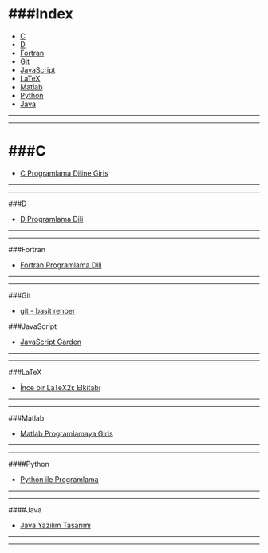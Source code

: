 ###Index
====
* [C](#c)
* [D](#d)
* [Fortran](#fortran)
* [Git](#git)
* [JavaScript](#javascript)
* [LaTeX](#latex)
* [Matlab](#matlab)
* [Python](#python)
* [Java](#java)

----
----

###C 
====
* [C Programlama Diline Giris](http://www1.gantep.edu.tr/~bingul/c/index.php)

----
----

###D
* [D Programlama Dili](http://ddili.org/ders/d/D_Programlama_Dili.pdf)
 
----
----

###Fortran
* [Fortran Programlama Dili](http://www1.gantep.edu.tr/~bingul/f95/index.php)

----
----

###Git
* [git - basit rehber](http://rogerdudler.github.io/git-guide/index.tr.html)


###JavaScript
* [JavaScript Garden](http://bonsaiden.github.io/JavaScript-Garden/tr)

----
----

###LaTeX
* [İnce bir LaTeX2ε Elkitabı](http://www.ctan.org/tex-archive/info/lshort/turkish)
 
----
----

###Matlab
* [Matlab Programlamaya Giris](http://ismailari.com/blog/matlab-programlamaya-giris/)

----
----

####Python
* [Python ile Programlama](http://belgeler.istihza.com/py3/)

----
----

####Java
* [Java Yazılım Tasarımı](http://tdsoftware.net/2011/09/23/java-yazalim-tasarimi-kitabi-pdf/)

----
----
